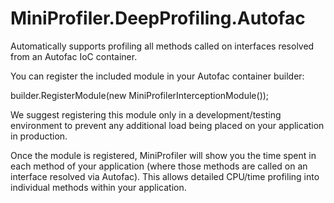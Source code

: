 MiniProfiler.DeepProfiling.Autofac
==================================

Automatically supports profiling all methods called on interfaces resolved from an Autofac IoC container.

You can register the included module in your Autofac container builder:

builder.RegisterModule(new MiniProfilerInterceptionModule());

We suggest registering this module only in a development/testing environment to prevent any additional load being placed on your application in production.

Once the module is registered, MiniProfiler will show you the time spent in each method of your application (where those methods are called on an interface resolved via Autofac). This allows detailed CPU/time profiling into individual methods within your application.
